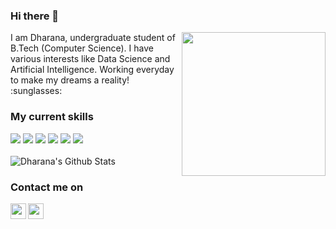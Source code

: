 ### Hi there 👋
<img align="right" height="230" src="https://static01.nyt.com/images/2020/04/15/business/15Techfix-illo/15Techfix-illo-jumbo.gif?quality=90&auto=webp">
I am Dharana, undergraduate student of B.Tech (Computer Science). I have various interests like Data Science and Artificial Intelligence. Working everyday to make my dreams a reality! :sunglasses:

### My current skills
<img src = "https://img.shields.io/badge/-Pyhton3-257638?style=for-the-badge&logo=python&logoColor=white"> <img src = "https://img.shields.io/badge/-Flask-000000?style=for-the-badge&logo=flask&logoColor=white"> <img src = "https://img.shields.io/badge/-C++-00599C?style=for-the-badge&logo=C++&logoColor=white"> <img src = "https://img.shields.io/badge/-HTML5-E34F26?style=for-the-badge&logo=HTML5&logoColor=white"> <img src = "https://img.shields.io/badge/-CSS3-1572B6?style=for-the-badge&logo=css3&logoColor=white"> <img src = "https://img.shields.io/badge/-MySQL-c815c3?style=for-the-badge&logo=MySQL&logoColor=white"> </br>
</br>
![Dharana's Github Stats](https://github-readme-stats.vercel.app/api?username=Dharana23&show_icons=true&title_color=fff&icon_color=79ff97&text_color=9f9f9f&bg_color=151515)

### Contact me on
<a href="mailto:dharana2301@gmail.com">
  <img align="left" width="25px" src="https://cdn.jsdelivr.net/npm/simple-icons@3.4.0/icons/gmail.svg" />
</a>
<a href="https://www.linkedin.com/in/dharana/">
  <img align="left" width="25px" src="https://cdn.jsdelivr.net/npm/simple-icons@v3/icons/linkedin.svg" />
</a>
